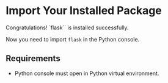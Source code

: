 # Import Your Installed Package

Congratulations! `flask`` is installed successfully.

Now you need to import `flask` in the Python console.

## Requirements

- Python console must open in Python virtual environment.
